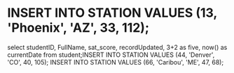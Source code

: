 # INSERT INTO STATION VALUES (13, 'Phoenix', 'AZ', 33, 112);
select studentID, FullName, sat_score, recordUpdated, 
3+2 as five, now() as currentDate 
from student;INSERT INTO STATION VALUES (44, 'Denver', 'CO', 40, 105);
INSERT INTO STATION VALUES (66, 'Caribou', 'ME', 47, 68);
